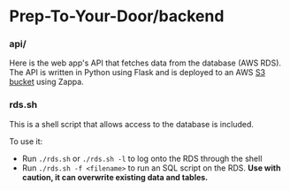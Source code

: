# Prep-To-Your-Door/backend
### api/
Here is the web app's API that fetches data from the database (AWS RDS). The API is written in Python using Flask and is deployed to an AWS [S3 bucket](https://uavi7wugua.execute-api.us-west-1.amazonaws.com/dev/) using Zappa.

### rds.sh
This is a shell script that allows access to the database is included.

To use it:
- Run `./rds.sh` or `./rds.sh -l` to log onto the RDS through the shell
- Run `./rds.sh -f <filename>` to run an SQL script on the RDS. **Use with caution, it can overwrite existing data and tables.**
